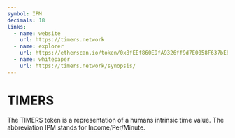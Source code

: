 ```yaml
---
symbol: IPM
decimals: 18
links:
  - name: website
    url: https://timers.network
  - name: explorer
    url: https://etherscan.io/token/0x8fEEf860E9fA9326ff9d7E0058F637bE8579Cc29
  - name: whitepaper
    url: https://timers.network/synopsis/
---
```


# TIMERS

The TIMERS token is a representation of a humans intrinsic time value. The abbreviation IPM stands for Income/Per/Minute.
